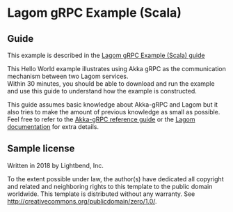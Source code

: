 # Lagom gRPC Example (Scala)

## Guide

This example is described in the [Lagom gRPC Example (Scala) guide](https://developer.lightbend.com/guides/lagom-scala-grpc-example/)

This Hello World example illustrates using Akka gRPC as the communication mechanism between two Lagom services.  
Within 30 minutes, you should be able to download and run the example and use this guide to understand how the example is constructed.

This guide assumes basic knowledge about Akka-gRPC and Lagom but it also tries to make the amount of previous 
knowledge as small as possible. Feel free to refer to the 
[Akka-gRPC reference guide](https://developer.lightbend.com/docs/akka-grpc/current/) or the 
[Lagom documentation](https://www.lagomframework.com/documentation/current/scala/Home.html) for extra details.


## Sample license

Written in 2018 by Lightbend, Inc.

To the extent possible under law, the author(s) have dedicated all copyright and related
and neighboring rights to this template to the public domain worldwide.
This template is distributed without any warranty. See <http://creativecommons.org/publicdomain/zero/1.0/>.
